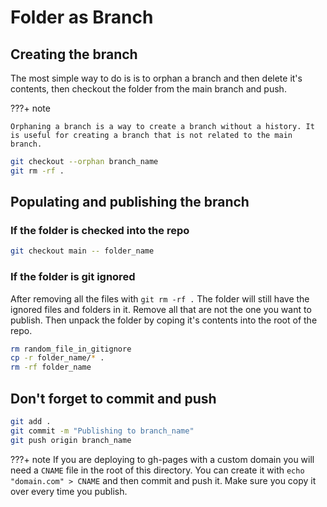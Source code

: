 # Folder as Branch

## Creating the branch

The most simple way to do is is to orphan a branch and then delete it's contents, then checkout the folder from the main branch and push.

???+ note

    Orphaning a branch is a way to create a branch without a history. It is useful for creating a branch that is not related to the main branch.


```sh
git checkout --orphan branch_name
git rm -rf .
```

## Populating and publishing the branch

### If the folder is checked into the repo

```sh
git checkout main -- folder_name
```

### If the folder is git ignored

After removing all the files with `git rm -rf .` The folder will still have the ignored files and folders in it. Remove all that are not the one you want to publish. Then unpack the folder by coping it's contents into the root of the repo.

```sh
rm random_file_in_gitignore
cp -r folder_name/* .
rm -rf folder_name
```

## Don't forget to commit and push

```sh
git add .
git commit -m "Publishing to branch_name"
git push origin branch_name
```

???+ note
    If you are deploying to gh-pages with a custom domain you will need a `CNAME` file in the root of this directory. You can create it with `echo "domain.com" > CNAME` and then commit and push it. Make sure you copy it over every time you publish.